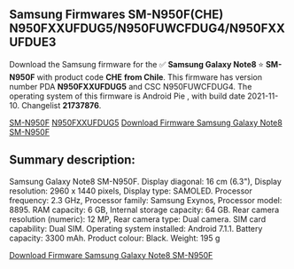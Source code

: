 <h2>Samsung Firmwares SM-N950F(CHE) N950FXXUFDUG5/N950FUWCFDUG4/N950FXXUFDUE3</h2>
Download the Samsung firmware for the ✅ <strong>Samsung Galaxy Note8 </strong> ⭐ <strong>SM-N950F</strong> with product code <strong>CHE</strong> <strong> from Chile</strong>. This firmware has version number PDA <strong>N950FXXUFDUG5</strong> and CSC N950FUWCFDUG4. The operating system of this firmware is Android Pie , with build date 2021-11-10. Changelist <strong>21737876</strong>.


[SM-N950F](https://samfirm.shop/samsung/model/SM-N950F)
[N950FXXUFDUG5](https://samfirm.shop/samsung/pda/N950FXXUFDUG5)
[Download Firmware Samsung Galaxy Note8 SM-N950F](https://samfirm.shop/samsung/firmware/473378)
<h2>Summary description:</h2>
<p>Samsung Galaxy Note8 SM-N950F. Display diagonal: 16 cm (6.3"), Display resolution: 2960 x 1440 pixels, Display type: SAMOLED. Processor frequency: 2.3 GHz, Processor family: Samsung Exynos, Processor model: 8895. RAM capacity: 6 GB, Internal storage capacity: 64 GB. Rear camera resolution (numeric): 12 MP, Rear camera type: Dual camera. SIM card capability: Dual SIM. Operating system installed: Android 7.1.1. Battery capacity: 3300 mAh. Product colour: Black. Weight: 195 g</p>


[Download Firmware Samsung Galaxy Note8 SM-N950F](https://samfirm.shop/samsung/firmware/473378)
